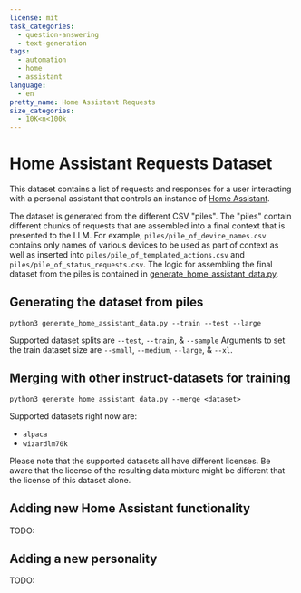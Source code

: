 ```yaml
---
license: mit
task_categories:
  - question-answering
  - text-generation
tags:
  - automation
  - home
  - assistant
language:
  - en
pretty_name: Home Assistant Requests
size_categories:
  - 10K<n<100k
---
```


# Home Assistant Requests Dataset

This dataset contains a list of requests and responses for a user interacting with a personal assistant that controls an instance of [Home Assistant](https://www.home-assistant.io/).

The dataset is generated from the different CSV "piles". The "piles" contain different chunks of requests that are assembled into a final context that is presented to the LLM. For example, `piles/pile_of_device_names.csv` contains only names of various devices to be used as part of context as well as inserted into `piles/pile_of_templated_actions.csv` and `piles/pile_of_status_requests.csv`. The logic for assembling the final dataset from the piles is contained in [generate_home_assistant_data.py](./generate_home_assistant_data.py).

## Generating the dataset from piles

`python3 generate_home_assistant_data.py --train --test --large`

Supported dataset splits are `--test`, `--train`, & `--sample`
Arguments to set the train dataset size are `--small`, `--medium`, `--large`, & `--xl`.

## Merging with other instruct-datasets for training

`python3 generate_home_assistant_data.py --merge <dataset>`

Supported datasets right now are: 
- `alpaca`
- `wizardlm70k`

Please note that the supported datasets all have different licenses. Be aware that the license of the resulting data mixture might be different that the license of this dataset alone.

## Adding new Home Assistant functionality
TODO:

## Adding a new personality
TODO:
